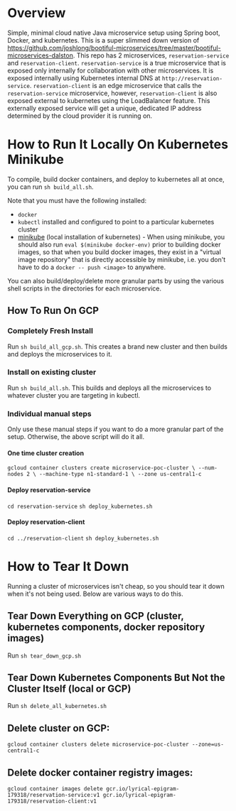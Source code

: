 # Overview
Simple, minimal cloud native Java microservice setup using Spring boot, Docker, and kubernetes.  This is a super slimmed down version of https://github.com/joshlong/bootiful-microservices/tree/master/bootiful-microservices-dalston. This repo has 2 microservices, `reservation-service` and `reservation-client`.  `reservation-service` is a true microservice that is exposed only internally for collaboration with other microservices.  It is exposed internally using Kubernetes internal DNS at `http://reservation-service`.  `reservation-client` is an edge microservice that calls the `reservation-service` microservice, however, `reservation-client` is also exposed external to kubernetes using the LoadBalancer feature.  This externally exposed service will get a unique, dedicated IP address determined by the cloud provider it is running on.

# How to Run It Locally On Kubernetes Minikube
To compile, build docker containers, and deploy to kubernetes all at once, you can run `sh build_all.sh`.  

Note that you must have the following installed:
 * `docker`
 * `kubectl` installed and configured to point to a particular kubernetes cluster
 * [minikube](https://kubernetes.io/docs/tutorials/stateless-application/hello-minikube/)
 (local installation of kubernetes) - When using minikube, you should also run `eval $(minikube docker-env)` prior to building docker images, so that when you build docker images, they exist in a "virtual image repository" that is directly accessible by minikube, i.e. you don't have to do a `docker -- push <image>` to anywhere.

You can also build/deploy/delete more granular parts by using the various shell scripts in the directories for each microservice.

## How To Run On GCP

### Completely Fresh Install
Run `sh build_all_gcp.sh`.  This creates a brand new cluster and then builds and deploys the microservices to it.

### Install on existing cluster
Run `sh build_all.sh`.  This builds and deploys all the microservices to whatever cluster you are targeting in kubectl.

### Individual manual steps
Only use these manual steps if you want to do a more granular part of the setup.  Otherwise, the above script will do it all.

#### One time cluster creation
`gcloud container clusters create microservice-poc-cluster \
  --num-nodes 2 \
  --machine-type n1-standard-1 \
  --zone us-central1-c`

#### Deploy reservation-service
`cd reservation-service`
`sh deploy_kubernetes.sh`

#### Deploy reservation-client
`cd ../reservation-client`
`sh deploy_kubernetes.sh`

# How to Tear It Down
Running a cluster of microservices isn't cheap, so you should tear it down when it's not being used.  Below are various ways to do this.

## Tear Down Everything on GCP (cluster, kubernetes components, docker repository images)
Run `sh tear_down_gcp.sh`

## Tear Down Kubernetes Components But Not the Cluster Itself (local or GCP)
Run `sh delete_all_kubernetes.sh`

## Delete cluster on GCP:
`gcloud container clusters delete microservice-poc-cluster --zone=us-central1-c`

## Delete docker container registry images:
`gcloud container images delete gcr.io/lyrical-epigram-179318/reservation-service:v1 gcr.io/lyrical-epigram-179318/reservation-client:v1`
